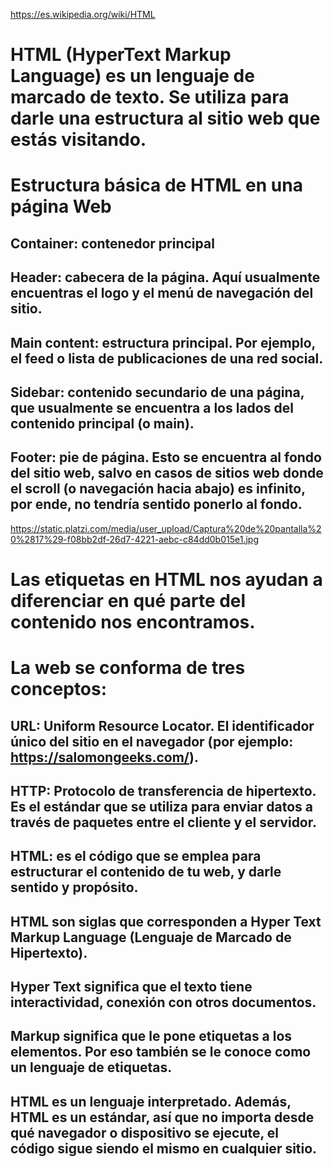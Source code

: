 
https://es.wikipedia.org/wiki/HTML

# HTML (HyperText Markup Language) es un lenguaje de marcado de texto. Se utiliza para darle una estructura al sitio web que estás visitando.

# Estructura básica de HTML en una página Web
## Container: contenedor principal
## Header: cabecera de la página. Aquí usualmente encuentras el logo y el menú de navegación del sitio.
## Main content: estructura principal. Por ejemplo, el feed o lista de publicaciones de una red social.
## Sidebar: contenido secundario de una página, que usualmente se encuentra a los lados del contenido principal (o main).
## Footer: pie de página. Esto se encuentra al fondo del sitio web, salvo en casos de sitios web donde el scroll (o navegación hacia abajo) es infinito, por ende, no tendría sentido ponerlo al fondo.

https://static.platzi.com/media/user_upload/Captura%20de%20pantalla%20%2817%29-f08bb2df-26d7-4221-aebc-c84dd0b015e1.jpg

# Las etiquetas en HTML nos ayudan a diferenciar en qué parte del contenido nos encontramos.

# La web se conforma de tres conceptos:

## URL: Uniform Resource Locator. El identificador único del sitio en el navegador (por ejemplo: https://salomongeeks.com/).
## HTTP: Protocolo de transferencia de hipertexto. Es el estándar que se utiliza para enviar datos a través de paquetes entre el cliente y el servidor.
## HTML: es el código que se emplea para estructurar el contenido de tu web, y darle sentido y propósito.
## HTML son siglas que corresponden a Hyper Text Markup Language (Lenguaje de Marcado de Hipertexto).

## Hyper Text significa que el texto tiene interactividad, conexión con otros documentos.
## Markup significa que le pone etiquetas a los elementos. Por eso también se le conoce como un lenguaje de etiquetas.
## HTML es un lenguaje interpretado. Además, HTML es un estándar, así que no importa desde qué navegador o dispositivo se ejecute, el código sigue siendo el mismo en cualquier sitio.
